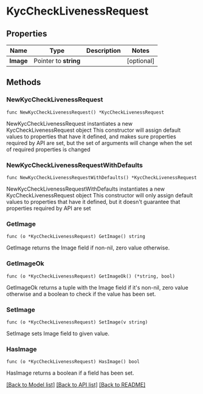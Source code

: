 # KycCheckLivenessRequest

## Properties

Name | Type | Description | Notes
------------ | ------------- | ------------- | -------------
**Image** | Pointer to **string** |  | [optional] 

## Methods

### NewKycCheckLivenessRequest

`func NewKycCheckLivenessRequest() *KycCheckLivenessRequest`

NewKycCheckLivenessRequest instantiates a new KycCheckLivenessRequest object
This constructor will assign default values to properties that have it defined,
and makes sure properties required by API are set, but the set of arguments
will change when the set of required properties is changed

### NewKycCheckLivenessRequestWithDefaults

`func NewKycCheckLivenessRequestWithDefaults() *KycCheckLivenessRequest`

NewKycCheckLivenessRequestWithDefaults instantiates a new KycCheckLivenessRequest object
This constructor will only assign default values to properties that have it defined,
but it doesn't guarantee that properties required by API are set

### GetImage

`func (o *KycCheckLivenessRequest) GetImage() string`

GetImage returns the Image field if non-nil, zero value otherwise.

### GetImageOk

`func (o *KycCheckLivenessRequest) GetImageOk() (*string, bool)`

GetImageOk returns a tuple with the Image field if it's non-nil, zero value otherwise
and a boolean to check if the value has been set.

### SetImage

`func (o *KycCheckLivenessRequest) SetImage(v string)`

SetImage sets Image field to given value.

### HasImage

`func (o *KycCheckLivenessRequest) HasImage() bool`

HasImage returns a boolean if a field has been set.


[[Back to Model list]](../README.md#documentation-for-models) [[Back to API list]](../README.md#documentation-for-api-endpoints) [[Back to README]](../README.md)


